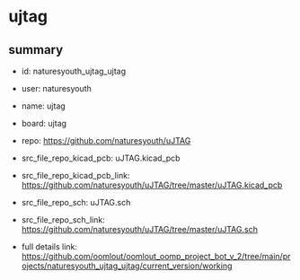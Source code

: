# ujtag
 
## summary 
* id: naturesyouth_ujtag_ujtag
* user: naturesyouth
* name: ujtag
* board: ujtag
* repo: https://github.com/naturesyouth/uJTAG
* src_file_repo_kicad_pcb: uJTAG.kicad_pcb
* src_file_repo_kicad_pcb_link: https://github.com/naturesyouth/uJTAG/tree/master/uJTAG.kicad_pcb


* src_file_repo_sch: uJTAG.sch
* src_file_repo_sch_link: https://github.com/naturesyouth/uJTAG/tree/master/uJTAG.sch
* full details link: https://github.com/oomlout/oomlout_oomp_project_bot_v_2/tree/main/projects/naturesyouth_ujtag_ujtag/current_version/working  







